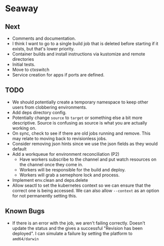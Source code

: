 # Seaway

## Next
* Comments and documentation.
* I think I want to go to a single build job that is deleted before starting if it exists, but that's lower priority.
* Container builds and install instructions via kustomize and remote directories
* Initial tests.
* Move to ctxswitch
* Service creation for apps if ports are defined.

## TODO

* We should potentially create a temporary namespace to keep other users from clobbering environments.
* Add deps directory config.
* Potentially change `source` to `target` or something else a bit more descriptive.  Source is confusing as source is what you are actually working on.
* On sync, check to see if there are old jobs running and remove.  This may relate to moving back to revisionless jobs.
* Consider removing json hints since we use the json fields as they would default
* Add a workqueue for environment reconciliation (P2)
  * Have workers subscribe to the channel and put watch resources on the channel once they come in.
  * Workers will be responsible for the build and deploy.
  * Workers will grab a semephore lock and process.
* Implement env.clean and deps.delete
* Allow seactl to set the kubernetes context so we can ensure that the correct one is being accessed.  We can also allow `--context` as an option for not permanently setting this.

## Known Bugs
* If there is an error with the job, we aren't failing correctly.  Doesn't update the status and the gives a successful "Revision has been deployed".  I can simulate a failure by setting the platform to `amd64/darwin`
